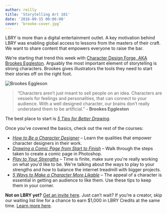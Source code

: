 ```yaml
---
author: reilly
title: 'Storytelling Art 101'
date: '2016-09-15 00:06:00'
cover: ‘brooke-cover.jpg’
---
```

LBRY is more than a digital entertainment outlet. A key motivation behind LBRY was enabling global access to lessons from the masters of their craft. We want to share content that empowers everyone to raise the bar.

We’re starting that trend this week with [Character Design Forge, AKA Brookes Eggleston](http://brookeseggleston.com/). Arguably the most important element of storytelling is strong characters. Brookes gives illustrators the tools they need to start their stories off on the right foot.

![Brookes Eggleson](/img/news/brookeseggleston.png)

>”Characters aren’t just meant to sell people on an idea. Characters are vessels for feelings and personalities, that can connect to your audience. With a well designed character, our brains don’t really understand them to be artificial.” **- Brookes Eggleston**

The best place to start is *[5 Tips for Better Drawing](lbry://drawbetter)*.

Once you’ve covered the basics, check out the rest of the courses:

- *[How to Be a Character Designer](lbry://characterdesigner)* – Learn the qualities that empower character designers in their work. 
- *[Drawing a Comic Page from Start to Finish](lbry://drawingcomics)* – Walk through the steps taken to create a comic page in Photoshop.
- *[Play to Your Strengths](lbry://playtoyourstrengths)* – Time is finite, make sure you're really working on what you'd like to be. We're talking about the ways to play to your strengths and how to balance the internet treadmill with bigger projects.
- *[5 Ways to Make a Character More Likable](lbry://likeablecharacters)* – The appeal of a character is essential in getting an audience to like them. Use these tips to keep them in your corner.


**Not on LBRY yet?** [Get an invite here](https://lbry.io/get). Just can’t wait? If you’re a creator, skip our waiting list line for a chance to earn $1,000 in LBRY Credits at the same time. [Learn more here](https://lbry.io/publish).
